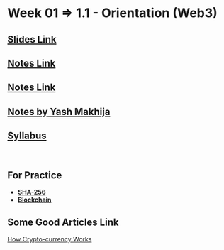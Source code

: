 # **Week 01 => 1.1 - Orientation (Web3)**


## [Slides Link](https://projects.100xdevs.com/tracks/web3-orientation/Web3-Cohort---Orientation-1)
## [Notes Link](https://app.100xdevs.com/courses/13/408/425)
## [Notes Link](https://github.com/Bharat2044/Notes/blob/main/09.%20100xDev%20Cohort%203.0/01.%20Web3/Week%2001%20-%20Orientation%20(Web3).pdf)

## [Notes by Yash Makhija](https://feather-lion-ff2.notion.site/Week-1-1-15d3fc2d235c4858aef2ec6f06b1af21)

## [Syllabus](https://blog.100xdevs.com/Cohort-3-0-322ac9e00cb248f090fffe05047de99f)

<br/>


## For Practice
- [**SHA-256**](https://emn178.github.io/online-tools/sha256.html)
- [**Blockchain**](https://andersbrownworth.com/blockchain/)

## Some Good Articles Link
[How Crypto-currency Works](https://animagraffs.com/how-cryptocurrency-works/)
